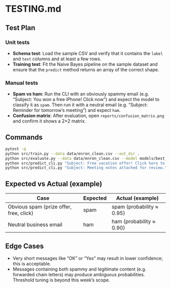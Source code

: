 # TESTING.md

## Test Plan

### Unit tests
- **Schema test**: Load the sample CSV and verify that it contains the `label` and `text` columns and at least a few rows.
- **Training test**: Fit the Naive Bayes pipeline on the sample dataset and ensure that the `predict` method returns an array of the correct shape.

### Manual tests
- **Spam vs ham**: Run the CLI with an obviously spammy email (e.g. “Subject: You won a free iPhone! Click now”) and expect the model to classify it as `spam`.  Then run it with a neutral email (e.g. “Subject: Reminder for tomorrow’s meeting”) and expect `ham`.
- **Confusion matrix**: After evaluation, open `reports/confusion_matrix.png` and confirm it shows a 2×2 matrix.

## Commands

```bash
pytest -q
python src/train.py --data data/enron_clean.csv --out_dir .
python src/evaluate.py --data data/enron_clean.csv --model models/best_model.joblib --out_dir reports
python src/predict_cli.py "Subject: Free vacation offer! Click here to claim."
python src/predict_cli.py "Subject: Meeting notes attached for review."
```

## Expected vs Actual (example)

| Case | Expected | Actual (example) |
| --- | --- | --- |
| Obvious spam (prize offer, free, click) | spam | spam (probability ≈ 0.95) |
| Neutral business email | ham | ham (probability ≈ 0.90) |

## Edge Cases
- Very short messages like “OK” or “Yes” may result in lower confidence; this is acceptable.
- Messages containing both spammy and legitimate content (e.g. forwarded chain letters) may produce ambiguous probabilities.  Threshold tuning is beyond this week’s scope.